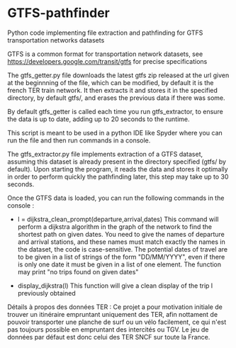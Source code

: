 # GTFS-pathfinder
Python code implementing file extraction and pathfinding for GTFS transportation networks datasets

GTFS is a common format for transportation network datasets, see https://developers.google.com/transit/gtfs for precise specifications

The gtfs_getter.py file downloads the latest gtfs zip released at the url given at the beginnning of the file, which can be modified, by default it is the french TER train network. It then extracts it and stores it in the specified directory, by default gtfs/, and erases the previous data if there was some.

By default gtfs_getter is called each time you run gtfs_extractor, to ensure the data is up to date, adding up to 20 seconds to the runtime.

This script is meant to be used in a python IDE like Spyder where you can run the file and then run commands in a console.

The gtfs_extractor.py file implements extraction of a GTFS dataset, assuming this dataset is already present in the directory specified (gtfs/ by default). Upon starting the program, it reads the data and stores it optimally in order to perform quickly the pathfinding later, this step may take up to 30 seconds.

Once the GTFS data is loaded, you can run the following commands in the console :
- l = dijkstra_clean_prompt(departure,arrival,dates)
  This command will perform a dijkstra algorithm in the graph of the network to find the shortest path on given dates.
  You need to give the names of departure and arrival stations, and these names must match exactly the names in the dataset, the code is case-sensitive. The potential dates of travel are to be given in a list of strings of the form "DD/MM/YYYY", even if there is only one date it must be given in a list of one element.
  The function may print "no trips found on given dates"

- display_dijkstra(l)
  This function will give a clean display of the trip l previously obtained



Détails à propos des données TER :
Ce projet a pour motivation initiale de trouver un itinéraire empruntant uniquement des TER, afin nottament de pouvoir transporter une planche de surf ou un vélo facilement, ce qui n'est pas toujours possible en empruntant des intercités ou TGV. Le jeu de données par défaut est donc celui des TER SNCF sur toute la France.
